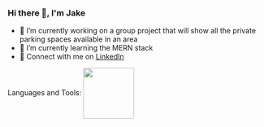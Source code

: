 ### Hi there 👋, I'm Jake

<!--
**jakekazi/jakekazi** is a ✨ _special_ ✨ repository because its `README.md` (this file) appears on your GitHub profile.

Here are some ideas to get you started:

- 🔭 I’m currently working on ...
- 🌱 I’m currently learning ...
- 👯 I’m looking to collaborate on ...
- 🤔 I’m looking for help with ...
- 💬 Ask me about ...
- 📫 How to reach me: ...
- 😄 Pronouns: ...
- ⚡ Fun fact: ...

<a href="URL_REDIRECT" target="blank"><img align="center" src="URL_TO_YOUR_IMAGE" height="100" /></a>
-->

- 🔭 I’m currently working on a group project that will show all the private parking spaces available in an area
- 🌱 I’m currently learning the MERN stack
- 💬 Connect with me on <a href="https://www.linkedin.com/in/jakekazi/" target="_blank" rel="noopener noreferrer">LinkedIn</a>


Languages and Tools: 
<a href="https://developer.mozilla.org/en-US/docs/Web/JavaScript" target="blank"><img align="center" src="https://upload.wikimedia.org/wikipedia/commons/6/6a/JavaScript-logo.png" height="100" /></a>
